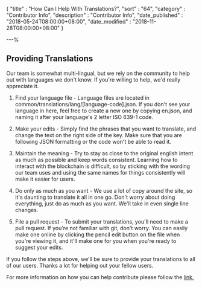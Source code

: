 {
"title"       : "How Can I Help With Translations?",
"sort"        : "64",
"category"    : "Contributor Info",
"description" : "Contributor Info",
"date_published" : "2018-05-24T08:00:00+08:00",
"date_modified"  : "2018-11-28T08:00:00+08:00"
}

---%


## Providing Translations

Our team is somewhat multi-lingual, but we rely on the community to help out with languages we don't know. If you're willing to help, we'd really appreciate it.

1. Find your language file - Language files are located in common/translations/lang/[language-code].json. If you don't see your language in here, feel free to create a new one by copying en.json, and naming it after your language's 2 letter ISO 639-1 code.

2. Make your edits - Simply find the phrases that you want to translate, and change the text on the right side of the key. Make sure that you are following JSON formatting or the code won't be able to read it.

3. Maintain the meaning - Try to stay as close to the original english intent as much as possible and keep words consistent. Learning how to interact with the blockchain is difficult, so by sticking with the wording our team uses and using the same names for things consistently will make it easier for users.

4. Do only as much as you want - We use a lot of copy around the site, so it's daunting to translate it all in one go. Don't worry about doing everything, just do as much as you want. We'll take in even single line changes.

5. File a pull request - To submit your translations, you'll need to make a pull request. If you're not familiar with git, don't worry. You can easily make one online by clicking the pencil edit button on the file when you're viewing it, and it'll make one for you when you're ready to suggest your edits.

If you follow the steps above, we'll be sure to provide your translations to all of our users. Thanks a lot for helping out your fellow users.

For more information on how you can help contribute please follow the [link.](https://github.com/MyCryptoHQ/MyCrypto/wiki/Contributing-Providing-Translations)
